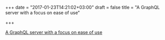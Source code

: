 +++
date = "2017-01-23T14:21:02+03:00"
draft = false
title = "A GraphQL server with a focus on ease of use"

+++

<p><a href="https://github.com/neelance/graphql-go">A GraphQL server with a focus on ease of use</a></p>
